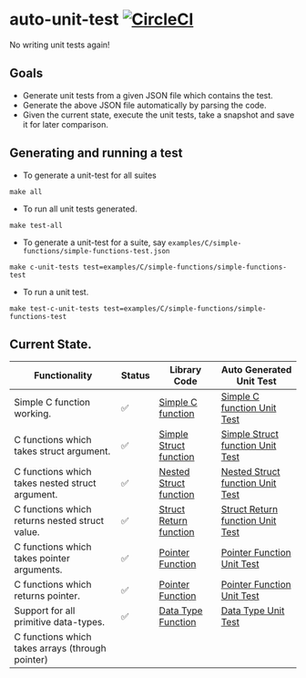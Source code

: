 # auto-unit-test [![CircleCI](https://circleci.com/gh/MadaraUchiha-314/auto-unit-test/tree/master.svg?style=svg)](https://circleci.com/gh/MadaraUchiha-314/auto-unit-test/tree/master)
No writing unit tests again!

## Goals
- Generate unit tests from a given JSON file which contains the test.
- Generate the above JSON file automatically by parsing the code.
- Given the current state, execute the unit tests, take a snapshot and save it for later comparison.

## Generating and running a test
- To generate a unit-test for all suites
```shell
make all
```
- To run all unit tests generated.
```shell
make test-all
```
- To generate a unit-test for a suite, say `examples/C/simple-functions/simple-functions-test.json`
```shell
make c-unit-tests test=examples/C/simple-functions/simple-functions-test
```
- To run a unit test.
```shell
make test-c-unit-tests test=examples/C/simple-functions/simple-functions-test
```

## Current State.

|Functionality|Status|Library Code|Auto Generated Unit Test|
|--- |--- |--- |--- |
|Simple C function working.|✅|[Simple C function]|[Simple C function Unit Test]|
|C functions which takes struct argument.|✅|[Simple Struct function]|[Simple Struct function Unit Test]|
|C functions which takes nested struct argument.|✅|[Nested Struct function]|[Nested Struct function Unit Test]|
|C functions which returns nested struct value.|✅|[Struct Return function]|[Struct Return function Unit Test]|
|C functions which takes pointer arguments.|✅|[Pointer Function]|[Pointer Function Unit Test]|
|C functions which returns pointer.|✅|[Pointer Function]|[Pointer Function Unit Test]|
|Support for all primitive data-types.|✅|[Data Type Function]|[Data Type Unit Test]|
|C functions which takes arrays (through pointer)|||||

[Simple C function]: examples/C/simple-functions/simple-functions.h
[Simple C function Unit Test]: examples/C/simple-functions/simple-functions-test.c

[Simple Struct function]: examples/C/simple-structs/simple-structs.h
[Simple Struct function Unit Test]: examples/C/simple-structs/simple-structs-test.c

[Nested Struct function]: examples/C/nested-structs/nested-structs.h
[Nested Struct function Unit Test]: examples/C/nested-structs/nested-structs-test.c

[Struct Return function]: examples/C/struct-return/struct-return.h
[Struct Return function Unit Test]: examples/C/struct-return/struct-return-test.c

[Pointer Function]: examples/C/pointers/pointers.h
[Pointer Function Unit Test]: examples/C/pointers/pointers-test.c

[Data Type Function]: examples/C/data-types/data-types.h
[Data Type Unit Test]: examples/C/data-types/data-types-test.c
